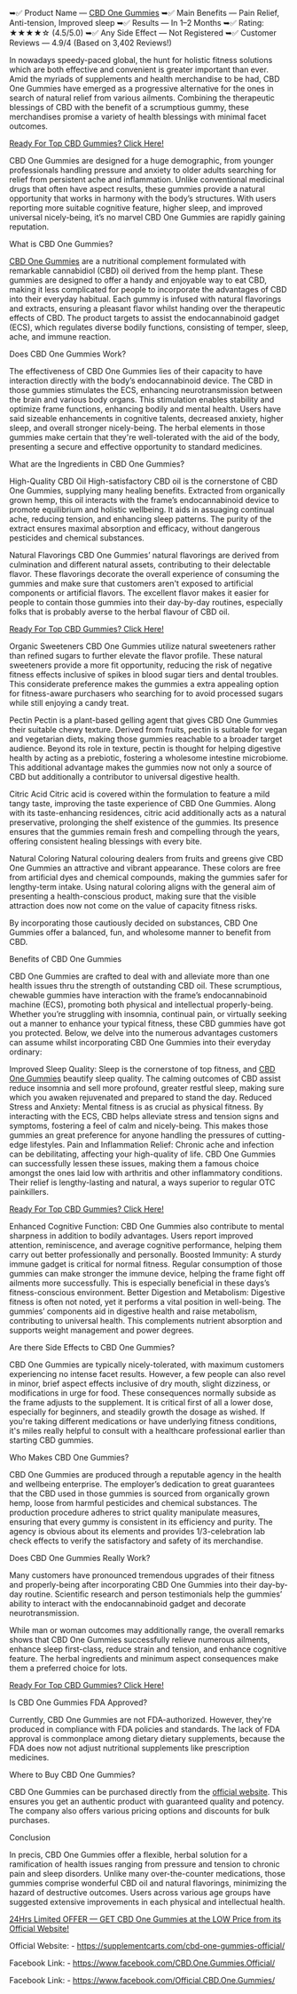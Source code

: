 ➥✅ Product Name — [CBD One Gummies](https://supplementcarts.com/cbd-one-gummies-official/)
➥✅ Main Benefits — Pain Relief, Anti-tension, Improved sleep
➥✅ Results — In 1–2 Months
➥✅ Rating: ★★★★☆ (4.5/5.0)
➥✅ Any Side Effect — Not Registered
➥✅ Customer Reviews — 4.9/4 (Based on 3,402 Reviews!)‍

In nowadays speedy-paced global, the hunt for holistic fitness solutions which are both effective and convenient is greater important than ever. Amid the myriads of supplements and health merchandise to be had, CBD One Gummies have emerged as a progressive alternative for the ones in search of natural relief from various ailments. Combining the therapeutic blessings of CBD with the benefit of a scrumptious gummy, these merchandises promise a variety of health blessings with minimal facet outcomes.

[Ready For Top CBD Gummies? Click Here!](https://supplementcarts.com/cbd-one-gummies-official/)

CBD One Gummies are designed for a huge demographic, from younger professionals handling pressure and anxiety to older adults searching for relief from persistent ache and inflammation. Unlike conventional medicinal drugs that often have aspect results, these gummies provide a natural opportunity that works in harmony with the body’s structures. With users reporting more suitable cognitive feature, higher sleep, and improved universal nicely-being, it’s no marvel CBD One Gummies are rapidly gaining reputation.

What is CBD One Gummies?

[CBD One Gummies](https://www.facebook.com/CBD.One.Gummies.Official/
) are a nutritional complement formulated with remarkable cannabidiol (CBD) oil derived from the hemp plant. These gummies are designed to offer a handy and enjoyable way to eat CBD, making it less complicated for people to incorporate the advantages of CBD into their everyday habitual.
Each gummy is infused with natural flavorings and extracts, ensuring a pleasant flavor whilst handing over the therapeutic effects of CBD. The product targets to assist the endocannabinoid gadget (ECS), which regulates diverse bodily functions, consisting of temper, sleep, ache, and immune reaction.

Does CBD One Gummies Work?

The effectiveness of CBD One Gummies lies of their capacity to have interaction directly with the body’s endocannabinoid device. The CBD in those gummies stimulates the ECS, enhancing neurotransmission between the brain and various body organs. This stimulation enables stability and optimize frame functions, enhancing bodily and mental health.
Users have said sizeable enhancements in cognitive talents, decreased anxiety, higher sleep, and overall stronger nicely-being. The herbal elements in those gummies make certain that they're well-tolerated with the aid of the body, presenting a secure and effective opportunity to standard medicines.

What are the Ingredients in CBD One Gummies?

High-Quality CBD Oil
High-satisfactory CBD oil is the cornerstone of CBD One Gummies, supplying many healing benefits. Extracted from organically grown hemp, this oil interacts with the frame’s endocannabinoid device to promote equilibrium and holistic wellbeing. It aids in assuaging continual ache, reducing tension, and enhancing sleep patterns. The purity of the extract ensures maximal absorption and efficacy, without dangerous pesticides and chemical substances.

Natural Flavorings
CBD One Gummies’ natural flavorings are derived from culmination and different natural assets, contributing to their delectable flavor. These flavorings decorate the overall experience of consuming the gummies and make sure that customers aren't exposed to artificial components or artificial flavors. The excellent flavor makes it easier for people to contain those gummies into their day-by-day routines, especially folks that is probably averse to the herbal flavour of CBD oil.

[Ready For Top CBD Gummies? Click Here!](https://supplementcarts.com/cbd-one-gummies-official/)

Organic Sweeteners
CBD One Gummies utilize natural sweeteners rather than refined sugars to further elevate the flavor profile. These natural sweeteners provide a more fit opportunity, reducing the risk of negative fitness effects inclusive of spikes in blood sugar tiers and dental troubles. This considerate preference makes the gummies a extra appealing option for fitness-aware purchasers who searching for to avoid processed sugars while still enjoying a candy treat.

Pectin
Pectin is a plant-based gelling agent that gives CBD One Gummies their suitable chewy texture. Derived from fruits, pectin is suitable for vegan and vegetarian diets, making those gummies reachable to a broader target audience. Beyond its role in texture, pectin is thought for helping digestive health by acting as a prebiotic, fostering a wholesome intestine microbiome. This additional advantage makes the gummies now not only a source of CBD but additionally a contributor to universal digestive health.

Citric Acid
Citric acid is covered within the formulation to feature a mild tangy taste, improving the taste experience of CBD One Gummies. Along with its taste-enhancing residences, citric acid additionally acts as a natural preservative, prolonging the shelf existence of the gummies. Its presence ensures that the gummies remain fresh and compelling through the years, offering consistent healing blessings with every bite.

Natural Coloring
Natural colouring dealers from fruits and greens give CBD One Gummies an attractive and vibrant appearance. These colors are free from artificial dyes and chemical compounds, making the gummies safer for lengthy-term intake. Using natural coloring aligns with the general aim of presenting a health-conscious product, making sure that the visible attraction does now not come on the value of capacity fitness risks.

By incorporating those cautiously decided on substances, CBD One Gummies offer a balanced, fun, and wholesome manner to benefit from CBD.

Benefits of CBD One Gummies

CBD One Gummies are crafted to deal with and alleviate more than one health issues thru the strength of outstanding CBD oil. These scrumptious, chewable gummies have interaction with the frame’s endocannabinoid machine (ECS), promoting both physical and intellectual properly-being. Whether you’re struggling with insomnia, continual pain, or virtually seeking out a manner to enhance your typical fitness, these CBD gummies have got you protected. Below, we delve into the numerous advantages customers can assume whilst incorporating CBD One Gummies into their everyday ordinary:

Improved Sleep Quality: Sleep is the cornerstone of top fitness, and [CBD One Gummies](https://www.facebook.com/Official.CBD.One.Gummies/) beautify sleep quality. The calming outcomes of CBD assist reduce insomnia and sell more profound, greater restful sleep, making sure which you awaken rejuvenated and prepared to stand the day.
Reduced Stress and Anxiety: Mental fitness is as crucial as physical fitness. By interacting with the ECS, CBD helps alleviate stress and tension signs and symptoms, fostering a feel of calm and nicely-being. This makes those gummies an great preference for anyone handling the pressures of cutting-edge lifestyles.
Pain and Inflammation Relief: Chronic ache and infection can be debilitating, affecting your high-quality of life. CBD One Gummies can successfully lessen these issues, making them a famous choice amongst the ones laid low with arthritis and other inflammatory conditions. Their relief is lengthy-lasting and natural, a ways superior to regular OTC painkillers.

[Ready For Top CBD Gummies? Click Here!](https://supplementcarts.com/cbd-one-gummies-official/)

Enhanced Cognitive Function: CBD One Gummies also contribute to mental sharpness in addition to bodily advantages. Users report improved attention, reminiscence, and average cognitive performance, helping them carry out better professionally and personally.
Boosted Immunity: A sturdy immune gadget is critical for normal fitness. Regular consumption of those gummies can make stronger the immune device, helping the frame fight off ailments more successfully. This is especially beneficial in these days’s fitness-conscious environment.
Better Digestion and Metabolism: Digestive fitness is often not noted, yet it performs a vital position in well-being. The gummies’ components aid in digestive health and raise metabolism, contributing to universal health. This complements nutrient absorption and supports weight management and power degrees.

Are there Side Effects to CBD One Gummies?

CBD One Gummies are typically nicely-tolerated, with maximum customers experiencing no intense facet results. However, a few people can also revel in minor, brief aspect effects inclusive of dry mouth, slight dizziness, or modifications in urge for food. These consequences normally subside as the frame adjusts to the supplement.
It is critical first of all a lower dose, especially for beginners, and steadily growth the dosage as wished. If you're taking different medications or have underlying fitness conditions, it's miles really helpful to consult with a healthcare professional earlier than starting CBD gummies.

Who Makes CBD One Gummies?

CBD One Gummies are produced through a reputable agency in the health and wellbeing enterprise. The employer’s dedication to great guarantees that the CBD used in those gummies is sourced from organically grown hemp, loose from harmful pesticides and chemical substances.
The production procedure adheres to strict quality manipulate measures, ensuring that every gummy is consistent in its efficiency and purity. The agency is obvious about its elements and provides 1/3-celebration lab check effects to verify the satisfactory and safety of its merchandise.

Does CBD One Gummies Really Work?

Many customers have pronounced tremendous upgrades of their fitness and properly-being after incorporating CBD One Gummies into their day-by-day routine. Scientific research and person testimonials help the gummies’ ability to interact with the endocannabinoid gadget and decorate neurotransmission.

While man or woman outcomes may additionally range, the overall remarks shows that CBD One Gummies successfully relieve numerous ailments, enhance sleep first-class, reduce strain and tension, and enhance cognitive feature. The herbal ingredients and minimum aspect consequences make them a preferred choice for lots.

[Ready For Top CBD Gummies? Click Here!](https://supplementcarts.com/cbd-one-gummies-official/)

Is CBD One Gummies FDA Approved?

Currently, CBD One Gummies are not FDA-authorized. However, they're produced in compliance with FDA policies and standards. The lack of FDA approval is commonplace among dietary dietary supplements, because the FDA does now not adjust nutritional supplements like prescription medicines.

Where to Buy CBD One Gummies?

CBD One Gummies can be purchased directly from the [official website](https://supplementcarts.com/cbd-one-gummies-official/). This ensures you get an authentic product with guaranteed quality and potency. The company also offers various pricing options and discounts for bulk purchases.

Conclusion

In precis, CBD One Gummies offer a flexible, herbal solution for a ramification of health issues ranging from pressure and tension to chronic pain and sleep disorders. Unlike many over-the-counter medications, those gummies comprise wonderful CBD oil and natural flavorings, minimizing the hazard of destructive outcomes. Users across various age groups have suggested extensive improvements in each physical and intellectual health.

[24Hrs Limited OFFER — GET CBD One Gummies at the LOW Price from its Official Website!](https://supplementcarts.com/cbd-one-gummies-official/)

Official Website: - https://supplementcarts.com/cbd-one-gummies-official/

Facebook Link: - https://www.facebook.com/CBD.One.Gummies.Official/

Facebook Link: - https://www.facebook.com/Official.CBD.One.Gummies/

